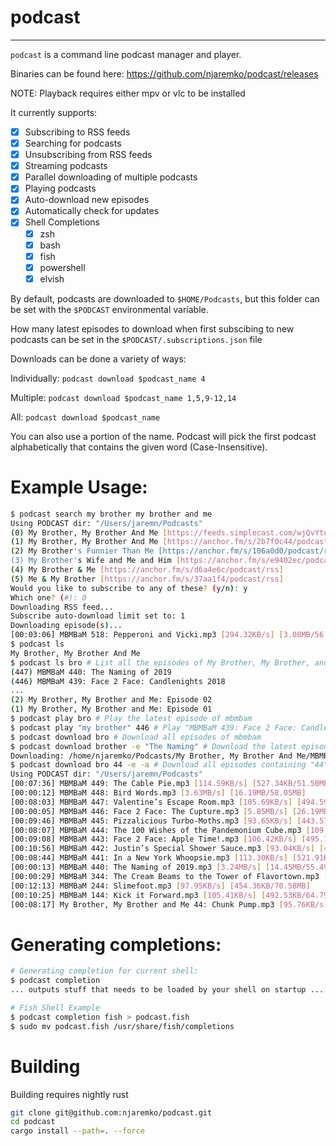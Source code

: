  # podcast
 ---
`podcast` is a command line podcast manager and player.
 
Binaries can be found here: https://github.com/njaremko/podcast/releases
 
NOTE: Playback requires either mpv or vlc to be installed
 
It currently supports:
- [x] Subscribing to RSS feeds
- [x] Searching for podcasts
- [x] Unsubscribing from RSS feeds
- [x] Streaming podcasts
- [x] Parallel downloading of multiple podcasts 
- [x] Playing podcasts
- [x] Auto-download new episodes
- [x] Automatically check for updates
- [x] Shell Completions
    - [x] zsh
    - [x] bash
    - [x] fish
    - [x] powershell
    - [x] elvish

By default, podcasts are downloaded to `$HOME/Podcasts`, but this folder can be set with the `$PODCAST` environmental variable.

How many latest episodes to download when first subscibing to new podcasts can be set in the `$PODCAST/.subscriptions.json` file

Downloads can be done a variety of ways:

Individually: `podcast download $podcast_name 4`

Multiple: `podcast download $podcast_name 1,5,9-12,14`

All: `podcast download $podcast_name`

You can also use a portion of the name. 
Podcast will pick the first podcast alphabetically that contains the given word (Case-Insensitive).

# Example Usage:
```sh
$ podcast search my brother my brother and me
Using PODCAST dir: "/Users/jaremn/Podcasts"
(0) My Brother, My Brother And Me [https://feeds.simplecast.com/wjQvYtdl]
(1) My Brother, My Brother And Me [https://anchor.fm/s/2b7f0c44/podcast/rss]
(2) My Brother's Funnier Than Me [https://anchor.fm/s/106a0d0/podcast/rss]
(3) My Brother's Wife and Me and Him [https://anchor.fm/s/e9402ec/podcast/rss]
(4) My Brother & Me [https://anchor.fm/s/d6a4e6c/podcast/rss]
(5) Me & My Brother [https://anchor.fm/s/37aa1f4/podcast/rss]
Would you like to subscribe to any of these? (y/n): y
Which one? (#): 0
Downloading RSS feed...
Subscribe auto-download limit set to: 1
Downloading episode(s)...
[00:03:06] MBMBaM 518: Pepperoni and Vicki.mp3 [294.32KB/s] [3.08MB/56.54MB]
$ podcast ls
My Brother, My Brother And Me
$ podcast ls bro # List all the episodes of My Brother, My Brother, and Me
(447) MBMBaM 440: The Naming of 2019
(446) MBMBaM 439: Face 2 Face: Candlenights 2018
...
(2) My Brother, My Brother and Me: Episode 02
(1) My Brother, My Brother and Me: Episode 01
$ podcast play bro # Play the latest episode of mbmbam
$ podcast play "my brother" 446 # Play "MBMBaM 439: Face 2 Face: Candlenights 2018"
$ podcast download bro # Download all episodes of mbmbam
$ podcast download brother -e "The Naming" # Download the latest episode containing "The Naming"
Downloading: /home/njaremko/Podcasts/My Brother, My Brother And Me/MBMBaM 440: The Naming of 2019.mp3
$ podcast download bro 44 -e -a # Download all episodes containing "44"
Using PODCAST dir: "/Users/jaremn/Podcasts"
[00:07:36] MBMBaM 449: The Cable Pie.mp3 [114.59KB/s] [527.34KB/51.50MB]
[00:00:12] MBMBaM 448: Bird Words.mp3 [3.63MB/s] [16.19MB/58.05MB]
[00:08:03] MBMBaM 447: Valentine’s Escape Room.mp3 [105.69KB/s] [494.59KB/50.28MB]
[00:00:05] MBMBaM 446: Face 2 Face: The Cupture.mp3 [5.85MB/s] [26.19MB/55.63MB]
[00:09:46] MBMBaM 445: Pizzalicious Turbo-Moths.mp3 [93.65KB/s] [443.57KB/54.01MB]
[00:08:07] MBMBaM 444: The 100 Wishes of the Pandemonium Cube.mp3 [109.15KB/s] [495.49KB/52.40MB]
[00:09:08] MBMBaM 443: Face 2 Face: Apple Time!.mp3 [106.42KB/s] [495.15KB/57.38MB]
[00:10:56] MBMBaM 442: Justin’s Special Shower Sauce.mp3 [93.04KB/s] [451.47KB/59.98MB]
[00:08:44] MBMBaM 441: In a New York Whoopsie.mp3 [113.30KB/s] [521.91KB/58.44MB]
[00:00:13] MBMBaM 440: The Naming of 2019.mp3 [3.24MB/s] [14.45MB/55.49MB]
[00:00:29] MBMBaM 344: The Cream Beams to the Tower of Flavortown.mp3 [1.73MB/s] [7.72MB/56.55MB]
[00:12:13] MBMBaM 244: Slimefoot.mp3 [97.95KB/s] [454.36KB/70.58MB]
[00:10:25] MBMBaM 144: Kick it Forward.mp3 [105.41KB/s] [492.53KB/64.79MB]
[00:08:17] My Brother, My Brother and Me 44: Chunk Pump.mp3 [95.76KB/s] [441.53KB/46.85MB]
```

# Generating completions:
```sh
# Generating completion for current shell:
$ podcast completion
... outputs stuff that needs to be loaded by your shell on startup ...

# Fish Shell Example
$ podcast completion fish > podcast.fish
$ sudo mv podcast.fish /usr/share/fish/completions
```

# Building
Building requires nightly rust
```sh
git clone git@github.com:njaremko/podcast.git
cd podcast
cargo install --path=. --force
```
